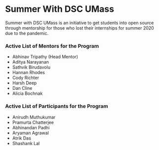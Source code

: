 # Summer With DSC UMass
Summer with DSC UMass is an initiative to get students into open source through mentorship for those who lost their internships for summer 2020 due to the pandemic.

### Active List of Mentors for the Program
- Abhinav Tripathy (Head Mentor)
- Aditya Narayanan 
- Sathvik Birudavolu 
- Hannan Rhodes
- Cody Richter
- Harsh Deep
- Dan Cline
- Alicia Bochnak 

### Active List of Participants for the Program
- Anirudh Muthukumar
- Pramurta Chatterjee
- Abhinandan Padhi
- Aryaman Agrawal
- Atrik Das
- Shashank Lal
